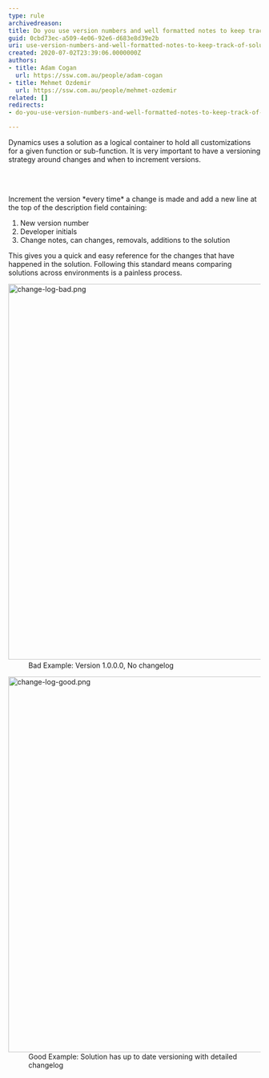 ```yaml
---
type: rule
archivedreason: 
title: Do you use version numbers and well formatted notes to keep track of solution changes?
guid: 0cbd73ec-a509-4e06-92e6-d683e8d39e2b
uri: use-version-numbers-and-well-formatted-notes-to-keep-track-of-solution-changes
created: 2020-07-02T23:39:06.0000000Z
authors:
- title: Adam Cogan
  url: https://ssw.com.au/people/adam-cogan
- title: Mehmet Ozdemir
  url: https://ssw.com.au/people/mehmet-ozdemir
related: []
redirects:
- do-you-use-version-numbers-and-well-formatted-notes-to-keep-track-of-solution-changes

---
```



<p class="ssw15-rteElement-P">Dynamics uses a solution as a logical container to hold all customizations for a given function or sub-function. It is very important to have a versioning strategy around changes and when to increment versions.​<br></p>
<br><excerpt class='endintro'></excerpt><br>
<p class="ssw15-rteElement-P">Increment the version *every time* a change is made and add a new line at the top&#160;of the description field containing&#58;​​<br></p><ol><li>New version number&#160;</li><li>Developer initials&#160;</li><li>​Change notes, can changes, removals, additions to the solution&#160;</li></ol><p class="ssw15-rteElement-P">This gives you a quick and easy reference for the changes that have happened in the solution. Following this standard means comparing solutions across environments is a painless process.</p><p></p><dl class="badImage"><dt>​<img src="/PublishingImages/change-log-bad.png" alt="change-log-bad.png" style="width&#58;750px;" /></dt><dd>Bad Example&#58; Version 1.0.0.0, No change​log</dd></dl><dl class="goodImage"><dt><img src="/PublishingImages/change-log-good.png" alt="change-log-good.png" style="width&#58;750px;" /></dt><dd>Good Example&#58; Solution has up to date versioning with detailed changelog<br></dd></dl>


